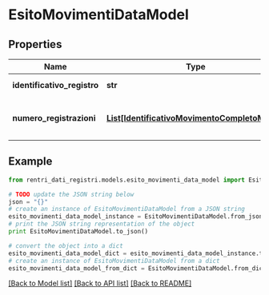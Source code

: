 # EsitoMovimentiDataModel


## Properties
Name | Type | Description | Notes
------------ | ------------- | ------------- | -------------
**identificativo_registro** | **str** | Identificativo del registro | [optional] 
**numero_registrazioni** | [**List[IdentificativoMovimentoCompletoModel]**](IdentificativoMovimentoCompletoModel.md) | Elenco degli identificativi delle registrazioni | [optional] 

## Example

```python
from rentri_dati_registri.models.esito_movimenti_data_model import EsitoMovimentiDataModel

# TODO update the JSON string below
json = "{}"
# create an instance of EsitoMovimentiDataModel from a JSON string
esito_movimenti_data_model_instance = EsitoMovimentiDataModel.from_json(json)
# print the JSON string representation of the object
print EsitoMovimentiDataModel.to_json()

# convert the object into a dict
esito_movimenti_data_model_dict = esito_movimenti_data_model_instance.to_dict()
# create an instance of EsitoMovimentiDataModel from a dict
esito_movimenti_data_model_from_dict = EsitoMovimentiDataModel.from_dict(esito_movimenti_data_model_dict)
```
[[Back to Model list]](../README.md#documentation-for-models) [[Back to API list]](../README.md#documentation-for-api-endpoints) [[Back to README]](../README.md)


